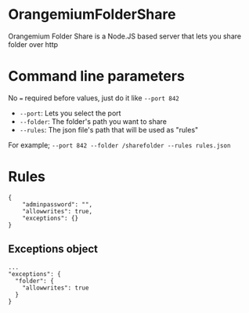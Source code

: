 # OrangemiumFolderShare
Orangemium Folder Share is a Node.JS based server that lets you share folder over http
# Command line parameters
No `=` required before values, just do it like `--port 842`

* `--port`: Lets you select the port
* `--folder`: The folder's path you want to share
* `--rules`: The json file's path that will be used as "rules"

For example; `--port 842 --folder /sharefolder --rules rules.json`

# Rules

```
{
	"adminpassword": "",
	"allowwrites": true,
	"exceptions": {}
}
```

## Exceptions object

```
...
"exceptions": {
  "folder": {
    "allowwrites": true
  }
}
```
